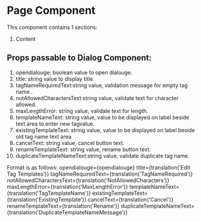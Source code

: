 # Page Component

This component contains 1 sections:

1. Content

## Props passable to Dialog Component:

1. opendialouge: boolean value to open dialouge.
2. title: string value to display title.
3. tagNameRequiredText:string value, validation message for empty tag name .
4. notAllowedCharactersText:string value, validate text for character allowed.
5. maxLengthError: string value, validate text for length.
6. templateNameText: string value, value to be displayed on label beside text area to enter new tagvalue.
7. existingTemplateText: string value, value to be displayed on label beside old tag name text area
8. cancelText: string value, cancel button text.
9. renameTemplateText: string value, rename button text.
10. duplicateTemplateNameText:string value, validate duplicate tag name.

Format is as follows:
opendialouge={opendialouge}
title={translation('Edit Tag Templates')}
tagNameRequiredText={translation('TagNameRequired')}
notAllowedCharactersText={translation('NotAllowedCharacters')}
maxLengthError={translation('MaxLengthError')}
templateNameText={translation('TagTemplateName')}
existingTemplateText={translation('ExistingTemplate')}
cancelText={translation('Cancel')}
renameTemplateText={translation('Rename')}
duplicateTemplateNameText={translation('DuplicateTemplateNameMessage')}
